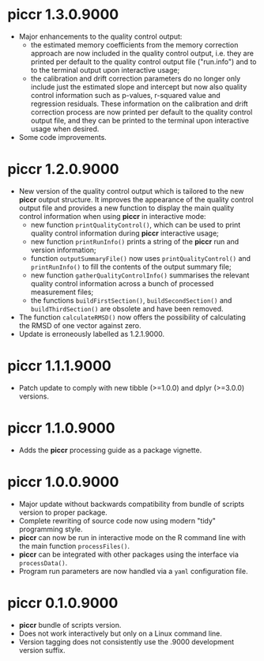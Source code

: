 # piccr 1.3.0.9000

* Major enhancements to the quality control output:
  * the estimated memory coefficients from the memory correction approach are
    now included in the quality control output, i.e. they are printed per default
    to the quality control output file ("run.info") and to to the terminal output
    upon interactive usage;
  * the calibration and drift correction parameters do no longer only include
    just the estimated slope and intercept but now also quality control
    information such as p-values, r-squared value and regression
    residuals. These information on the calibration and drift correction process
    are now printed per default to the quality control output file, and they can
    be printed to the terminal upon interactive usage when desired.
* Some code improvements.

# piccr 1.2.0.9000

* New version of the quality control output which is tailored to the new **piccr**
  output structure. It improves the appearance of the quality control output
  file and provides a new function to display the main quality control
  information when using **piccr** in interactive mode:
  * new function `printQualityControl()`, which can be used to print quality
    control information during **piccr** interactive usage;
  * new function `printRunInfo()` prints a string of the **piccr** run and version
    information;
  * function `outputSummaryFile()` now uses `printQualityControl()` and
    `printRunInfo()` to fill the contents of the output summary file;
  * new function `gatherQualityControlInfo()` summarises the relevant quality
    control information across a bunch of processed measurement files;
  * the functions `buildFirstSection()`, `buildSecondSection()` and
    `buildThirdSection()` are obsolete and have been removed.
* The function `calculateRMSD()` now offers the possibility of calculating the
  RMSD of one vector against zero.
* Update is erroneously labelled as 1.2.1.9000.

# piccr 1.1.1.9000

* Patch update to comply with new tibble (>=1.0.0) and dplyr (>=3.0.0) versions.

# piccr 1.1.0.9000

* Adds the **piccr** processing guide as a package vignette.

# piccr 1.0.0.9000

* Major update without backwards compatibility from bundle of scripts version to
  proper package.
* Complete rewriting of source code now using modern "tidy" programming style.
* **piccr** can now be run in interactive mode on the R command line with the main
  function `processFiles()`.
* **piccr** can be integrated with other packages using the interface via
  `processData()`.
* Program run parameters are now handled via a `yaml` configuration file.
  
# piccr 0.1.0.9000

* **piccr** bundle of scripts version.
* Does not work interactively but only on a Linux command line.
* Version tagging does not consistently use the .9000 development version suffix.
  
